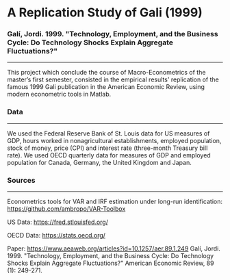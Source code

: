 A Replication Study of Gali (1999)
======

### Galí, Jordi. 1999. "Technology, Employment, and the Business Cycle: Do Technology Shocks Explain Aggregate Fluctuations?"
----------------------------------------------------------------------------------------------------------------------------------------------------------------
This project which conclude the course of Macro-Econometrics of the master’s first semester,
consisted in the empirical results' replication of the famous 1999 Gali publication in the American Economic Review, using modern econometric tools in Matlab.

### Data
----------------------------------------------------------------------------------------------------------------------------------------------------------------
We used the Federal Reserve Bank of St. Louis data for US measures of GDP, hours worked in nonagricultural establishments, employed population, stock of money, price (CPI) and interest rate (three-month Treasury bill rate). We used OECD quarterly data for measures of GDP and employed population for Canada, Germany, the United Kingdom and Japan.

### Sources
----------------------------------------------------------------------------------------------------------------------------------------------------------------
Econometrics tools for VAR and IRF estimation under long-run identification: https://github.com/ambropo/VAR-Toolbox

US Data: https://fred.stlouisfed.org/

OECD Data: https://stats.oecd.org/

Paper: https://www.aeaweb.org/articles?id=10.1257/aer.89.1.249
Galí, Jordi. 1999. "Technology, Employment, and the Business Cycle: Do Technology Shocks Explain Aggregate Fluctuations?" American Economic Review, 89 (1): 249-271. 


